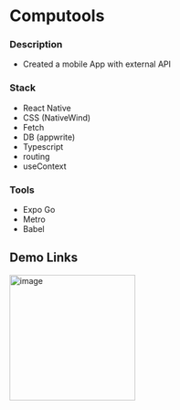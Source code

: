 # Computools

### Description

- Created a mobile App with external API 

### Stack

- React Native
- CSS (NativeWind)
- Fetch
- DB (appwrite)
- Typescript
- routing
- useContext

### Tools

- Expo Go
- Metro
- Babel

## Demo Links

<img width="220" alt="image" src="https://github.com/user-attachments/assets/578e464a-18f7-4b32-9726-fbf5e9ff7df1" />
